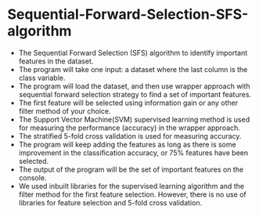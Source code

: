 # Sequential-Forward-Selection-SFS-algorithm
 - The Sequential Forward Selection (SFS) algorithm to identify important features in the dataset. 
 - The program will take one input: a dataset where the last column is the class variable. 
 - The program will load the dataset, and then use wrapper approach with sequential forward selection strategy to find a set of important features. 
 - The first feature will be selected using information gain or any other filter method of your choice.  
 - The Support Vector Machine(SVM) supervised learning method is used for measuring the performance (accuracy) in the wrapper approach. 
 - The stratified 5-fold cross validation is used for measuring accuracy. 
 - The program will keep adding the features as long as there is some improvement in the classification accuracy, or 75% features have been selected. 
 - The output of the program will be the set of important features on the console. 
 - We used inbuilt libraries for the supervised learning algorithm and the filter method for the first feature selection. However, there is no use of libraries for feature selection and 5-fold cross validation. 
